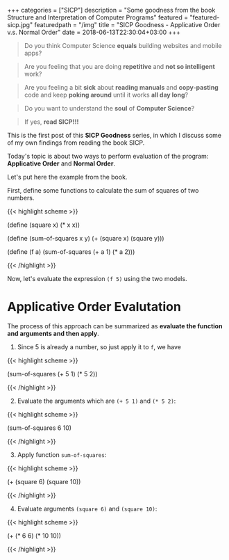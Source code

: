 +++
categories = ["SICP"]
description = "Some goodness from the book Structure and Interpretation of Computer Programs"
featured =  "featured-sicp.jpg"
featuredpath = "/img"
title = "SICP Goodness - Applicative Order v.s. Normal Order"
date = 2018-06-13T22:30:04+03:00
+++

>Do you think Computer Science **equals** building websites and mobile apps? 

>Are you feeling that you are doing **repetitive** and **not so intelligent** work?

>Are you feeling a bit **sick** about **reading manuals** and **copy-pasting** code and keep **poking around** until it works **all day long**? 

>Do you want to understand the **soul** of **Computer Science**?

>If yes, **read SICP!!!**

This is the first post of this **SICP Goodness** series, in which I discuss some of my own findings from reading the book SICP.

Today's topic is about two ways to perform evaluation of the program: **Applicative Order** and **Normal Order**.

Let's put here the example from the book.

First, define some functions to calculate the sum of squares of two numbers.

{{< highlight scheme >}}

(define (square x) (* x x))

(define (sum-of-squares x y)
  (+ (square x) (square y)))
  
(define (f a)
  (sum-of-squares (+ a 1) (* a 2)))

{{< /highlight >}}

Now, let's evaluate the expression `(f 5)` using the two models.

# Applicative Order Evalutation

The process of this approach can be summarized as **evaluate the function and arguments and then apply**.

1. Since 5 is already a number, so just apply it to `f`, we have

{{< highlight scheme >}}

(sum-of-squares (+ 5 1) (* 5 2))

{{< /highlight >}}

2. Evaluate the arguments which are `(+ 5 1)` and `(* 5 2)`:

{{< highlight scheme >}}

(sum-of-squares 6 10)

{{< /highlight >}}

3. Apply function `sum-of-squares`:

{{< highlight scheme >}}

(+ (square 6) (square 10))
  
{{< /highlight >}}

4. Evaluate arguments `(square 6)` and `(square 10)`:

{{< highlight scheme >}}

(+ (* 6 6) (* 10 10))
  
{{< /highlight >}}

